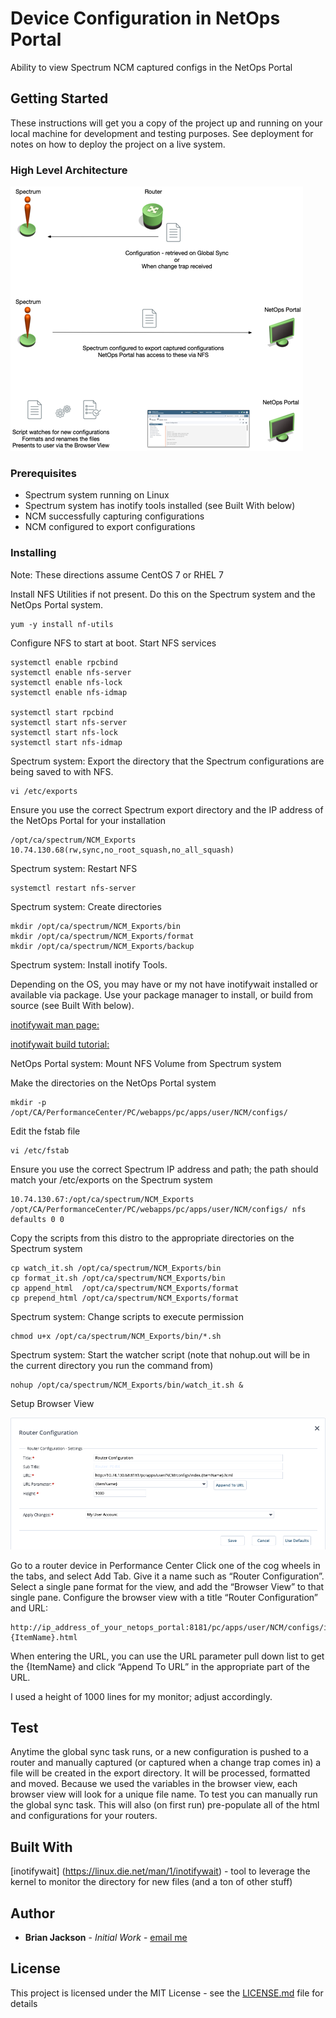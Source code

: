 # Device Configuration in NetOps Portal
 Ability to view Spectrum NCM captured configs in the NetOps Portal

## Getting Started
 These instructions will get you a copy of the project up and running on your local machine for development and testing purposes. See deployment for notes on how to deploy the project on a live system.

### High Level Architecture
![High Level Architecture](/arch.png "High Level Architecture")

### Prerequisites
* Spectrum system running on Linux
* Spectrum system has inotify tools installed (see Built With below)
* NCM successfully capturing configurations
* NCM configured to export configurations

### Installing
Note: These directions assume CentOS 7 or RHEL 7

Install NFS Utilities if not present.  Do this on the Spectrum system and the NetOps Portal system.
```
yum -y install nf-utils
```
Configure NFS to start at boot.  Start NFS services
```
systemctl enable rpcbind
systemctl enable nfs-server
systemctl enable nfs-lock
systemctl enable nfs-idmap

systemctl start rpcbind
systemctl start nfs-server
systemctl start nfs-lock
systemctl start nfs-idmap
```
Spectrum system: Export the directory that the Spectrum configurations are being saved to with NFS.
```
vi /etc/exports
```
Ensure you use the correct Spectrum export directory and the IP address of the NetOps Portal for your installation
```
/opt/ca/spectrum/NCM_Exports 10.74.130.68(rw,sync,no_root_squash,no_all_squash)
```
Spectrum system: Restart NFS
```
systemctl restart nfs-server
```
Spectrum system: Create directories
```
mkdir /opt/ca/spectrum/NCM_Exports/bin
mkdir /opt/ca/spectrum/NCM_Exports/format
mkdir /opt/ca/spectrum/NCM_Exports/backup
```

Spectrum system: Install inotify Tools.  

Depending on the OS, you may have or my not have inotifywait installed or available via package.  Use your package manager to install, or build from source (see Built With below).


[inotifywait man page:](https://linux.die.net/man/1/inotifywait)

[inotifywait build tutorial:](http://jensd.be/248/linux/use-inotify-tools-on-centos-7-or-rhel-7-to-watch-files-and-directories-for-events)

NetOps Portal system: Mount NFS Volume from Spectrum system

Make the directories on the NetOps Portal system
```
mkdir -p /opt/CA/PerformanceCenter/PC/webapps/pc/apps/user/NCM/configs/
```
Edit the fstab file
```
vi /etc/fstab
```
Ensure you use the correct Spectrum IP address and path; the path should match your /etc/exports on the Spectrum system
```
10.74.130.67:/opt/ca/spectrum/NCM_Exports /opt/CA/PerformanceCenter/PC/webapps/pc/apps/user/NCM/configs/ nfs defaults 0 0
```
Copy the scripts from this distro to the appropriate directories on the Spectrum system
```
cp watch_it.sh /opt/ca/spectrum/NCM_Exports/bin
cp format_it.sh /opt/ca/spectrum/NCM_Exports/bin
cp append_html  /opt/ca/spectrum/NCM_Exports/format
cp prepend_html /opt/ca/spectrum/NCM_Exports/format
```
Spectrum system: Change scripts to execute permission
```
chmod u+x /opt/ca/spectrum/NCM_Exports/bin/*.sh
```
Spectrum system: Start the watcher script (note that nohup.out will be in the current directory you run the command from)
```
nohup /opt/ca/spectrum/NCM_Exports/bin/watch_it.sh &
```
Setup Browser View

![Browser View](/browser_view.png "Browser View")

Go to a router device in Performance Center
Click one of the cog wheels in the tabs, and select Add Tab.  Give it a name such as “Router Configuration”.
Select a single pane format for the view, and add the “Browser View” to that single pane.  Configure the browser view with a title “Router Configuration” and URL:
```
http://ip_address_of_your_netops_portal:8181/pc/apps/user/NCM/configs/index.{ItemName}.html
```
When entering the URL, you can use the URL parameter pull down list to get the {ItemName} and click “Append To URL” in the appropriate part of the URL.

I used a height of 1000 lines for my monitor; adjust accordingly.

## Test
Anytime the global sync task runs, or a new configuration is pushed to a router and manually captured (or captured when a change trap comes in) a file will be created in the export directory.  It will be processed, formatted and moved.  Because we used the variables in the browser view, each browser view will look for a unique file name.
To test you can manually run the global sync task.  This will also (on first run) pre-populate all of the html and configurations for your routers.

## Built With
[inotifywait] (https://linux.die.net/man/1/inotifywait) - tool to leverage the kernel to monitor the directory for new files (and a ton of other stuff)

## Author
* **Brian Jackson** - *Initial Work* - [email me](mailto:brian.jackson@broadcom.com)

## License

This project is licensed under the MIT License - see the [LICENSE.md](LICENSE.md) file for details
